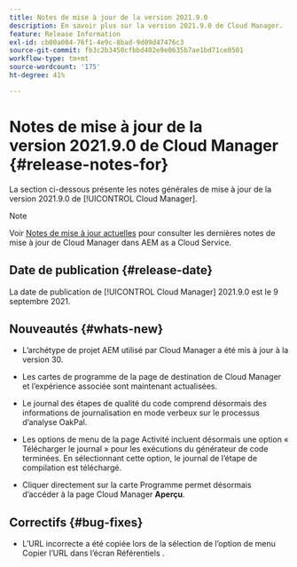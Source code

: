 ```yaml
---
title: Notes de mise à jour de la version 2021.9.0
description: En savoir plus sur la version 2021.9.0 de Cloud Manager.
feature: Release Information
exl-id: cb00a084-76f1-4e9c-8bad-9d09d47476c3
source-git-commit: fb3c2b3450cfbbd402e9e0635b7ae1bd71ce0501
workflow-type: tm+mt
source-wordcount: '175'
ht-degree: 41%

---
```


# Notes de mise à jour de la version 2021.9.0 de Cloud Manager {#release-notes-for}

La section ci-dessous présente les notes générales de mise à jour de la version 2021.9.0 de [!UICONTROL Cloud Manager].

>[!NOTE]
>Voir [Notes de mise à jour actuelles](https://experienceleague.adobe.com/en/docs/experience-manager-cloud-service/content/release-notes/cloud-manager/current#getting-access) pour consulter les dernières notes de mise à jour de Cloud Manager dans AEM as a Cloud Service.

## Date de publication {#release-date}

La date de publication de [!UICONTROL Cloud Manager] 2021.9.0 est le 9 septembre 2021.

## Nouveautés {#whats-new}

* L’archétype de projet AEM utilisé par Cloud Manager a été mis à jour à la version 30.

* Les cartes de programme de la page de destination de Cloud Manager et l’expérience associée sont maintenant actualisées.

* Le journal des étapes de qualité du code comprend désormais des informations de journalisation en mode verbeux sur le processus d’analyse OakPal.

* Les options de menu de la page Activité incluent désormais une option « Télécharger le journal » pour les exécutions du générateur de code terminées. En sélectionnant cette option, le journal de l’étape de compilation est téléchargé.

* Cliquer directement sur la carte Programme permet désormais d’accéder à la page Cloud Manager **Aperçu**.

## Correctifs {#bug-fixes}

* L’URL incorrecte a été copiée lors de la sélection de l’option de menu Copier l’URL dans l’écran Référentiels .

